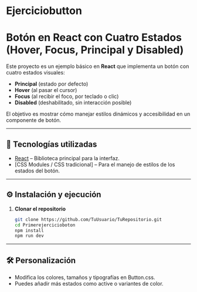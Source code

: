 # Ejerciciobutton
# Botón en React con Cuatro Estados (Hover, Focus, Principal y Disabled)

Este proyecto es un ejemplo básico en **React** que implementa un botón con cuatro estados visuales:  
- **Principal** (estado por defecto)  
- **Hover** (al pasar el cursor)  
- **Focus** (al recibir el foco, por teclado o clic)  
- **Disabled** (deshabilitado, sin interacción posible)  

El objetivo es mostrar cómo manejar estilos dinámicos y accesibilidad en un componente de botón.

---

## 🚀 Tecnologías utilizadas
- [React](https://react.dev/) – Biblioteca principal para la interfaz.
- [CSS Modules / CSS tradicional] – Para el manejo de estilos de los estados del botón.

---
## ⚙️ Instalación y ejecución
1. **Clonar el repositorio**
   ```bash
   git clone https://github.com/TuUsuario/TuRepositorio.git
   cd Primerejercicioboton
   npm install
   npm run dev
---
## 🛠️ Personalización
- Modifica los colores, tamaños y tipografías en Button.css.
- Puedes añadir más estados como active o variantes de color.
